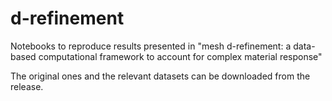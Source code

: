 # d-refinement
Notebooks to reproduce results presented in "mesh d-refinement: a data-based computational framework to account for complex material response"

The original ones and the relevant datasets can be downloaded from the release.
